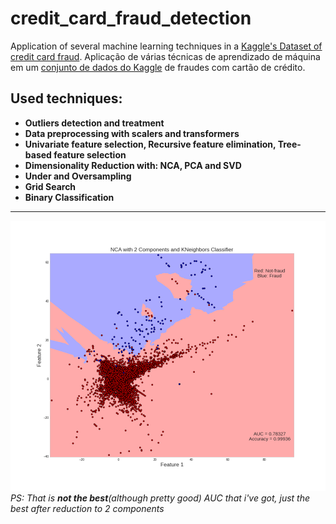 # credit_card_fraud_detection
Application of several machine learning techniques in a [Kaggle's Dataset of credit card fraud](https://www.kaggle.com/mlg-ulb/creditcardfraud "Kaggle's Dataset"). Aplicação de várias técnicas de aprendizado de máquina em um [conjunto de dados do Kaggle](https://www.kaggle.com/mlg-ulb/creditcardfraud "Dados do Kaggle") de fraudes com cartão de crédito.

## Used techniques:

* **Outliers detection and treatment**
* **Data preprocessing with scalers and transformers**
* **Univariate feature selection, Recursive feature elimination, Tree-based feature selection**
* **Dimensionality Reduction with: NCA, PCA and SVD**
* **Under and Oversampling**
* **Grid Search**
* **Binary Classification**

---

![NCA with 2 Components and KNeighbors Classifier](images/NCA_2.png)
*PS: That is **not the best**(although pretty good) AUC that i've got, just the best after reduction to 2 components*
